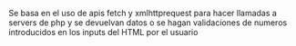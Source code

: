 Se basa en el uso de apis fetch y xmlhttprequest para hacer llamadas a servers de php y se devuelvan datos o se hagan validaciones de numeros introducidos en los inputs del HTML por el usuario 

